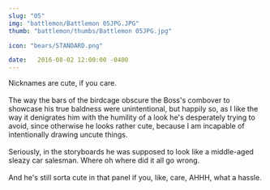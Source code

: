 ```yaml
---
slug: "05"
img: "battlemon/Battlemon 05JPG.JPG"
thumb: "battlemon/thumbs/Battlemon 05JPG.jpg"

icon: "bears/STANDARD.png"

date:   2016-08-02 12:00:00 -0400
---
```


Nicknames are cute, if you care.<br><br>The way the bars of the birdcage obscure the Boss's combover to showcase his true baldness were unintentional, but happily so, as I like the way it denigrates him with the humility of a look he's desperately trying to avoid, since otherwise he looks rather cute, because I am incapable of intentionally drawing uncute things.<br><br>Seriously, in the storyboards he was supposed to look like a middle-aged sleazy car salesman. Where oh where did it all go wrong.<br><br>And he's still sorta cute in that panel if you, like, care, AHHH, what a hassle.
